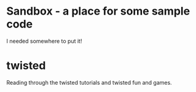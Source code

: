 Sandbox - a place for some sample code
===============================================

I needed somewhere to put it!

twisted
=======

Reading through the twisted tutorials and twisted fun and games.